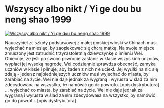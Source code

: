 Wszyscy albo nikt / Yi ge dou bu neng shao 1999 
=============
[![Wszyscy albo nikt / Yi ge dou bu neng shao 1999 ](http://vidos.pl/images/player.gif)](http://vidos.pl/wszyscy-albo-nikt-yi-ge-dou-bu-neng-shao-1999)

 Nauczyciel ze szkoły podstawowej z małej górskiej wioski w Chinach musi wyjechać na miesiąc, by zaopiekować się chorą matką. Na swoje miejsce zmuszony jest zatrudnić trzynastoletnią dziewczynkę o imieniu Wei. Obiecuje, że jeśli po swoim powrocie zastanie w klasie wszystkich uczniów, wypłaci jej wysoką nagrodę. Wei codziennie sprawdza obecność, zamyka uczniów w klasie i pilnuje, aby żaden z nich nie uciekł. Jej wysiłki na nic się zdają - jeden z najbiedniejszych uczniów musi wyjechać do miasta, by zarabiać na życie. Wei nie daje jednak za wygraną i wyrusza w ślad za nim zdecydowana na wszystko, by namówić go do powrotu. [opis dystrybutora]  ... wyjechać do miasta, by zarabiać na życie. Wei nie daje jednak za wygraną i wyrusza w ślad za nim zdecydowana na wszystko, by namówić go do powrotu. [opis dystrybutora]
